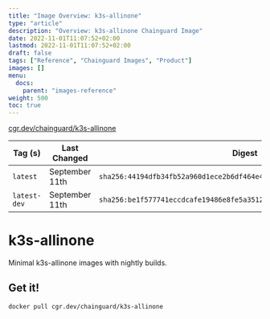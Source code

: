 ```yaml
---
title: "Image Overview: k3s-allinone"
type: "article"
description: "Overview: k3s-allinone Chainguard Image"
date: 2022-11-01T11:07:52+02:00
lastmod: 2022-11-01T11:07:52+02:00
draft: false
tags: ["Reference", "Chainguard Images", "Product"]
images: []
menu:
  docs:
    parent: "images-reference"
weight: 500
toc: true
---
```


[cgr.dev/chainguard/k3s-allinone](https://github.com/chainguard-images/images/tree/main/images/k3s-allinone)

| Tag (s)       | Last Changed   | Digest                                                                    |
|---------------|----------------|---------------------------------------------------------------------------|
|  `latest`     | September 11th | `sha256:44194dfb34fb52a960d1ece2b6df464e435a87fcf43f684bc902a08f2f5029b2` |
|  `latest-dev` | September 11th | `sha256:be1f577741eccdcafe19486e8fe5a3512ec4a883fe8e0386a43a8a34fb256211` |

# k3s-allinone

Minimal k3s-allinone images with nightly builds.

## Get it!

```shell
docker pull cgr.dev/chainguard/k3s-allinone
```
